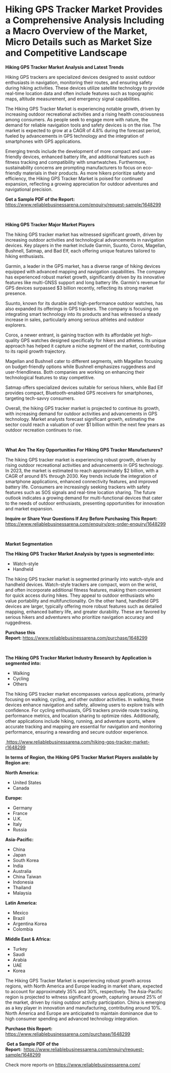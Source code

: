 <p><h1>Hiking GPS Tracker Market Provides a Comprehensive Analysis Including a Macro Overview of the Market, Micro Details such as Market Size and Competitive Landscape</h1></p><p><strong>Hiking GPS Tracker Market Analysis and Latest Trends</strong></p>
<p><p>Hiking GPS trackers are specialized devices designed to assist outdoor enthusiasts in navigation, monitoring their routes, and ensuring safety during hiking activities. These devices utilize satellite technology to provide real-time location data and often include features such as topographic maps, altitude measurement, and emergency signal capabilities. </p><p>The Hiking GPS Tracker Market is experiencing notable growth, driven by increasing outdoor recreational activities and a rising health consciousness among consumers. As people seek to engage more with nature, the demand for reliable navigation tools and safety devices is on the rise. The market is expected to grow at a CAGR of 4.8% during the forecast period, fueled by advancements in GPS technology and the integration of smartphones with GPS applications. </p><p>Emerging trends include the development of more compact and user-friendly devices, enhanced battery life, and additional features such as fitness tracking and compatibility with smartwatches. Furthermore, sustainability concerns are prompting manufacturers to focus on eco-friendly materials in their products. As more hikers prioritize safety and efficiency, the Hiking GPS Tracker Market is poised for continued expansion, reflecting a growing appreciation for outdoor adventures and navigational precision.</p></p>
<p><strong>Get a Sample PDF of the Report:&nbsp;</strong> <a href="https://www.reliablebusinessarena.com/enquiry/request-sample/1648299?utm_campaign=2120&utm_medium=2&utm_source=Github&utm_content=ia&utm_term=07022025&utm_id=hiking-gps-tracker">https://www.reliablebusinessarena.com/enquiry/request-sample/1648299</a></p>
<p>&nbsp;</p>
<p><strong>Hiking GPS Tracker Major Market Players</strong></p>
<p><p>The hiking GPS tracker market has witnessed significant growth, driven by increasing outdoor activities and technological advancements in navigation devices. Key players in the market include Garmin, Suunto, Coros, Magellan, Bushnell, Satmap, and Bad Elf, each offering unique features tailored to hiking enthusiasts.</p><p>Garmin, a leader in the GPS market, has a diverse range of hiking devices equipped with advanced mapping and navigation capabilities. The company has experienced robust market growth, significantly driven by its innovative features like multi-GNSS support and long battery life. Garmin's revenue for GPS devices surpassed $3 billion recently, reflecting its strong market presence.</p><p>Suunto, known for its durable and high-performance outdoor watches, has also expanded its offerings in GPS trackers. The company is focusing on integrating smart technology into its products and has witnessed a steady increase in sales, particularly among serious athletes and outdoor explorers.</p><p>Coros, a newer entrant, is gaining traction with its affordable yet high-quality GPS watches designed specifically for hikers and athletes. Its unique approach has helped it capture a niche segment of the market, contributing to its rapid growth trajectory.</p><p>Magellan and Bushnell cater to different segments, with Magellan focusing on budget-friendly options while Bushnell emphasizes ruggedness and user-friendliness. Both companies are working on enhancing their technological features to stay competitive.</p><p>Satmap offers specialized devices suitable for serious hikers, while Bad Elf provides compact, Bluetooth-enabled GPS receivers for smartphones, targeting tech-savvy consumers.</p><p>Overall, the hiking GPS tracker market is projected to continue its growth, with increasing demand for outdoor activities and advancements in GPS technology. Market analysts forecast significant growth, estimating the sector could reach a valuation of over $1 billion within the next few years as outdoor recreation continues to rise.</p></p>
<p>&nbsp;</p>
<p><strong>What Are The Key Opportunities For Hiking GPS Tracker Manufacturers?</strong></p>
<p><p>The hiking GPS tracker market is experiencing robust growth, driven by rising outdoor recreational activities and advancements in GPS technology. In 2023, the market is estimated to reach approximately $2 billion, with a CAGR of around 8% through 2030. Key trends include the integration of smartphone applications, enhanced connectivity features, and improved battery life. Consumers are increasingly seeking trackers with safety features such as SOS signals and real-time location sharing. The future outlook indicates a growing demand for multi-functional devices that cater to the needs of outdoor enthusiasts, presenting opportunities for innovation and market expansion.</p></p>
<p><strong>Inquire or Share Your Questions If Any Before Purchasing This Report:</strong> <a href="https://www.reliablebusinessarena.com/enquiry/pre-order-enquiry/1648299?utm_campaign=2120&utm_medium=2&utm_source=Github&utm_content=ia&utm_term=07022025&utm_id=hiking-gps-tracker">https://www.reliablebusinessarena.com/enquiry/pre-order-enquiry/1648299</a></p>
<p>&nbsp;</p>
<p><strong>Market Segmentation</strong></p>
<p><strong>The Hiking GPS Tracker Market Analysis by types is segmented into:</strong></p>
<p><ul><li>Watch-style</li><li>Handheld</li></ul></p>
<p><p>The hiking GPS tracker market is segmented primarily into watch-style and handheld devices. Watch-style trackers are compact, worn on the wrist, and often incorporate additional fitness features, making them convenient for quick access during hikes. They appeal to outdoor enthusiasts who value portability and multifunctionality. On the other hand, handheld GPS devices are larger, typically offering more robust features such as detailed mapping, enhanced battery life, and greater durability. These are favored by serious hikers and adventurers who prioritize navigation accuracy and ruggedness.</p></p>
<p><strong>Purchase this Report:&nbsp;</strong><a href="https://www.reliablebusinessarena.com/purchase/1648299?utm_campaign=2120&utm_medium=2&utm_source=Github&utm_content=ia&utm_term=07022025&utm_id=hiking-gps-tracker">https://www.reliablebusinessarena.com/purchase/1648299</a></p>
<p>&nbsp;</p>
<p><strong>The Hiking GPS Tracker Market Industry Research by Application is segmented into:</strong></p>
<p><ul><li>Walking</li><li>Cycling</li><li>Others</li></ul></p>
<p><p>The hiking GPS tracker market encompasses various applications, primarily focusing on walking, cycling, and other outdoor activities. In walking, these devices enhance navigation and safety, allowing users to explore trails with confidence. For cycling enthusiasts, GPS trackers provide route tracking, performance metrics, and location sharing to optimize rides. Additionally, other applications include hiking, running, and adventure sports, where accurate tracking and mapping are essential for navigation and monitoring performance, ensuring a rewarding and secure outdoor experience.</p></p>
<p><a href="https://www.reliablebusinessarena.com/hiking-gps-tracker-market-r1648299?utm_campaign=2120&utm_medium=2&utm_source=Github&utm_content=ia&utm_term=07022025&utm_id=hiking-gps-tracker">&nbsp;https://www.reliablebusinessarena.com/hiking-gps-tracker-market-r1648299</a></p>
<p><strong>In terms of Region, the Hiking GPS Tracker Market Players available by Region are:</strong></p>
<p>
    <p> <strong> North America: </strong>
        <ul>
            <li>United States</li>
            <li>Canada</li>
        </ul>
        </p> 
    <p> <strong> Europe: </strong>
        <ul>
            <li>Germany</li>
            <li>France</li>
            <li>U.K.</li>
            <li>Italy</li>
            <li>Russia</li>
        </ul>
        </p> 
    <p> <strong> Asia-Pacific: </strong>
        <ul>
            <li>China</li>
            <li>Japan</li>
            <li>South Korea</li>
            <li>India</li>
            <li>Australia</li>
            <li>China Taiwan</li>
            <li>Indonesia</li>
            <li>Thailand</li>
            <li>Malaysia</li>
        </ul>
        </p> 
    <p> <strong> Latin America: </strong>
        <ul>
            <li>Mexico</li>
            <li>Brazil</li>
            <li>Argentina Korea</li>
            <li>Colombia</li>
        </ul>
        </p> 
    <p> <strong> Middle East & Africa: </strong>
        <ul>
            <li>Turkey</li>
            <li>Saudi</li>
            <li>Arabia</li>
            <li>UAE</li>
            <li>Korea</li>
        </ul>
    </p>
    </p>
<p><p>The Hiking GPS Tracker Market is experiencing robust growth across regions, with North America and Europe leading in market share, expected to account for approximately 35% and 30%, respectively. The Asia-Pacific region is projected to witness significant growth, capturing around 25% of the market, driven by rising outdoor activity participation. China is emerging as a key player in innovation and manufacturing, contributing around 10%. North America and Europe are anticipated to maintain dominance due to high consumer spending and advanced technology integration.</p></p>
<p><strong>Purchase this Report: </strong><a href="https://www.reliablebusinessarena.com/purchase/1648299?utm_campaign=2120&utm_medium=2&utm_source=Github&utm_content=ia&utm_term=07022025&utm_id=hiking-gps-tracker">https://www.reliablebusinessarena.com/purchase/1648299</a></p>
<p>&nbsp;<strong>Get a Sample PDF of the Report:&nbsp;&nbsp;</strong><a href="https://www.reliablebusinessarena.com/enquiry/request-sample/1648299?utm_campaign=2120&utm_medium=2&utm_source=Github&utm_content=ia&utm_term=07022025&utm_id=hiking-gps-tracker">https://www.reliablebusinessarena.com/enquiry/request-sample/1648299</a></p>
<p><strong></strong></p>
<p>Check more reports on <a href="https://www.reliablebusinessarena.com/?utm_campaign=2120&utm_medium=2&utm_source=Github&utm_content=ia&utm_term=07022025&utm_id=hiking-gps-tracker">https://www.reliablebusinessarena.com/</a></p>